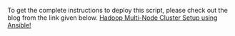 To get the complete instructions to deploy this script, please check out the blog from the link given below.
[Hadoop Multi-Node Cluster Setup using Ansible!](https://harshitdawar.medium.com/hadoop-multi-node-cluster-setup-using-ansible-567a7ea322f)

